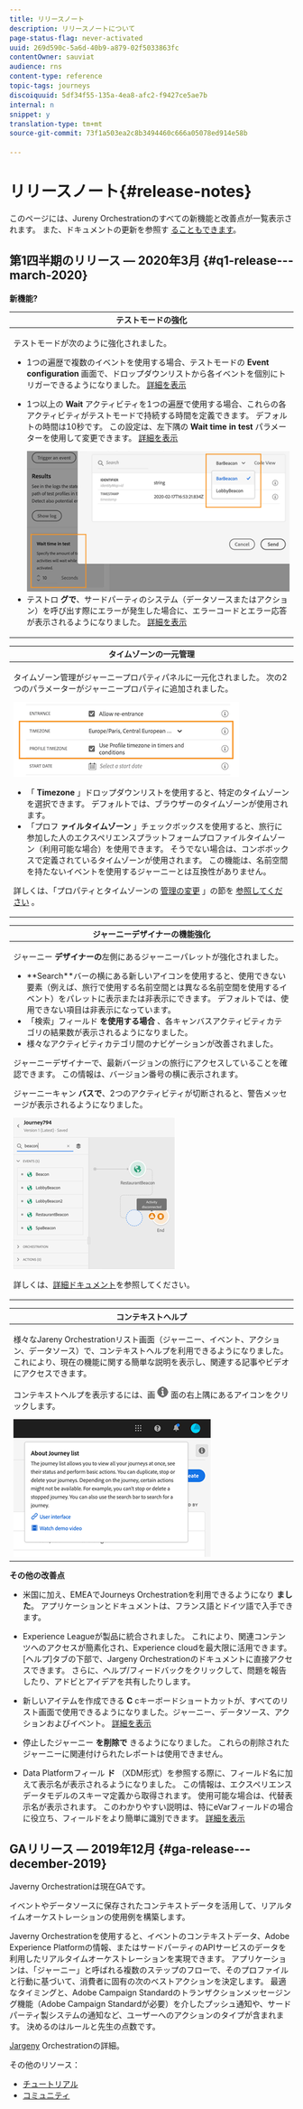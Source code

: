 ```yaml
---
title: リリースノート
description: リリースノートについて
page-status-flag: never-activated
uuid: 269d590c-5a6d-40b9-a879-02f5033863fc
contentOwner: sauviat
audience: rns
content-type: reference
topic-tags: journeys
discoiquuid: 5df34f55-135a-4ea8-afc2-f9427ce5ae7b
internal: n
snippet: y
translation-type: tm+mt
source-git-commit: 73f1a503ea2c8b3494460c666a05078ed914e58b

---
```



# リリースノート{#release-notes}

このページには、Jureny Orchestrationのすべての新機能と改善点が一覧表示されます。
また、ドキュメントの更新を参照す [ることもできます](../release-notes/documentation-updates.md)。

## 第1四半期のリリース — 2020年3月 {#q1-release---march-2020}

**新機能?**

<table>
<thead>
<tr>
<th><strong>テストモードの強化</strong><br/></th>
</tr>
</thead>
<tbody>
<tr>
<td>
<p>テストモードが次のように強化されました。</p>
<ul>
<li>1つの遍歴で複数のイベントを使用する場合、テストモードの <strong>Event configuration</strong> 画面で、ドロップダウンリストから各イベントを個別にトリガーできるようになりました。 <a href="../building-journeys/testing-the-journey.md#firing_events">詳細を表示</a></p></li>
<li><p>1つ以上の <strong>Wait</strong> アクティビティを1つの遍歴で使用する場合、これらの各アクティビティがテストモードで持続する時間を定義できます。 デフォルトの時間は10秒です。 この設定は、左下隅の <strong>Wait time in test</strong> パラメーターを使用して変更できます。 <a href="../building-journeys/testing-the-journey.md">詳細を表示</a></p><img src="../assets/rn-test.png"/>
</li>
<li>テストロ <strong>グで</strong>、サードパーティのシステム（データソースまたはアクション）を呼び出す際にエラーが発生した場合に、エラーコードとエラー応答が表示されるようになりました。 <a href="../building-journeys/testing-the-journey.md#viewing_logs">詳細を表示</a>
</li>
</ul>
</td>
</tr>
</tbody>
</table>

<table>
<thead>
<tr>
<th><strong>タイムゾーンの一元管理</strong><br/></th>
</tr>
</thead>
<tbody>
<tr> 
<td>
<p>タイムゾーン管理がジャーニープロパティパネルに一元化されました。 次の2つのパラメーターがジャーニープロパティに追加されました。</p>
<img src="../assets/rn-timezone.png"/>
<ul>
<li>「 <strong>Timezone</strong> 」ドロップダウンリストを使用すると、特定のタイムゾーンを選択できます。 デフォルトでは、ブラウザーのタイムゾーンが使用されます。</li>
<li>「プロフ <strong>ァイルタイムゾーン</strong> 」チェックボックスを使用すると、旅行に参加した人のエクスペリエンスプラットフォームプロファイルタイムゾーン（利用可能な場合）を使用できます。 そうでない場合は、コンボボックスで定義されているタイムゾーンが使用されます。 この機能は、名前空間を持たないイベントを使用するジャーニーとは互換性がありません。</li>
</ul>
<p>詳しくは、「プロパティとタイムゾーンの <a href="../building-journeys/changing-properties.md#timezone">管理の変更</a> 」の節を <a href="../building-journeys/timezone-management.md">参照してください</a> 。</p>
</td>
</tr>
</tbody>
</table>

<table>
<thead>
<tr>
<th><strong>ジャーニーデザイナーの機能強化</strong><br/></th>
</tr>
</thead>
<tbody>
<tr> 
<td>
<p>ジャーニー <strong>デザイナーの</strong>左側にあるジャーニーパレットが強化されました。</p>
<ul>
<li>**Search**バーの横にある新しいアイコンを使用すると、使用できない要素（例えば、旅行で使用する名前空間とは異なる名前空間を使用するイベント）をパレットに表示または非表示にできます。 デフォルトでは、使用できない項目は非表示になっています。</li>
<li>「検索」フィールド <strong>を使用する場合</strong> 、各キャンバスアクティビティカテゴリの結果数が表示されるようになりました。</li>
<li>様々なアクティビティカテゴリ間のナビゲーションが改善されました。</li>
</ul>
<p>ジャーニーデザイナーで、最新バージョンの旅行にアクセスしていることを確認できます。 この情報は、バージョン番号の横に表示されます。</p>
<p>ジャーニーキャン <strong>バスで</strong>、2つのアクティビティが切断されると、警告メッセージが表示されるようになりました。</p>
<img src="../assets/rn-canvas.png"/>
<p>詳しくは、<a href="../building-journeys/using-the-journey-designer.md">詳細ドキュメント</a>を参照してください。</p>
</td>
</tr>
</tbody>
</table>

<table>
<thead>
<tr>
<th><strong>コンテキストヘルプ</strong><br/></th>
</tr>
</thead>
<tbody>
<tr>
<td>
<p>様々なJareny Orchestrationリスト画面（ジャーニー、イベント、アクション、データソース）で、コンテキストヘルプを利用できるようになりました。 これにより、現在の機能に関する簡単な説明を表示し、関連する記事やビデオにアクセスできます。</p>
<p>コンテキストヘルプを表示するには、画 <img src="../assets/icon-context.png"/> 面の右上隅にあるアイコンをクリックします。 </p>
<img src="../assets/rn-context.png"/>
</td>
</tr>
</tbody>
</table>

**その他の改善点**

* 米国に加え、EMEAでJourneys Orchestrationを利用できるようになり **ました**。 アプリケーションとドキュメントは、フランス語とドイツ語で入手できます。

* Experience Leagueが製品に統合されました。 これにより、関連コンテンツへのアクセスが簡素化され、Experience cloudを最大限に活用できます。 [ヘルプ]タブの下部で、Jargeny Orchestrationのドキュメントに直接アクセスできます。 さらに、ヘルプ/フィードバックをクリックして、問題を報告したり、アドビとアイデアを共有したりします。

* 新しいアイテムを作成できる **C** cキーボードショートカットが、すべてのリスト画面で使用できるようになりました。ジャーニー、データソース、アクションおよびイベント。 [詳細を表示](../about/user-interface.md#section_ksq_zr1_ffb)

* 停止したジャーニー **を削除で** きるようになりました。 これらの削除されたジャーニーに関連付けられたレポートは使用できません。

* Data Platformフィール **ド** （XDM形式）を参照する際に、フィールド名に加えて表示名が表示されるようになりました。 この情報は、エクスペリエンスデータモデルのスキーマ定義から取得されます。 使用可能な場合は、代替表示名が表示されます。 このわかりやすい説明は、特にeVarフィールドの場合に役立ち、フィールドをより簡単に識別できます。 [詳細を表示](../about/user-interface.md#friendly-names-display)

## GAリリース — 2019年12月 {#ga-release---december-2019}

Javerny Orchestrationは現在GAです。

イベントやデータソースに保存されたコンテキストデータを活用して、リアルタイムオーケストレーションの使用例を構築します。

Javerny Orchestrationを使用すると、イベントのコンテキストデータ、Adobe Experience Platformの情報、またはサードパーティのAPIサービスのデータを利用したリアルタイムオーケストレーションを実現できます。 アプリケーションは、「ジャーニー」と呼ばれる複数のステップのフローで、そのプロファイルと行動に基づいて、消費者に固有の次のベストアクションを決定します。 最適なタイミングと、Adobe Campaign Standardのトランザクションメッセージング機能（Adobe Campaign Standardが必要）を介したプッシュ通知や、サードパーティ製システムの通知など、ユーザーへのアクションのタイプが含まれます。 決めるのはルールと先生の点数です。

[Jargeny](../action/working-with-adobe-campaign.md) Orchestrationの詳細。

その他のリソース：

* [チュートリアル](https://docs.adobe.com/content/help/en/platform-learn/tutorials/journey-orchestration/introduction.html)
* [コミュニティ](https://www.adobe.com/go/journeyorchestrationcommunity)
